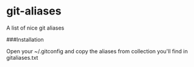 # git-aliases
A list of nice git aliases


###Installation

Open your ~/.gitconfig and copy the aliases from collection you'll find in gitaliases.txt


